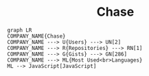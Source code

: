 <h1 align="center">Chase</h1>

```mermaid
graph LR
COMPANY_NAME{Chase}
COMPANY_NAME ---> U{Users} ---> UN[2]
COMPANY_NAME ---> R{Repositories} ---> RN[1]
COMPANY_NAME ---> G{Gists} ---> GN[286]
COMPANY_NAME ---> ML{Most Used<br>Languages}
ML --> JavaScript[JavaScript]
```
